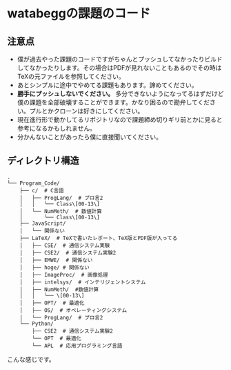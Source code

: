 # watabeggの課題のコード

## 注意点
* 僕が過去やった課題のコードですがちゃんとプッシュしてなかったりビルドしてなかったりします。その場合はPDFが見れないこともあるのでその時はTeXの元ファイルを参照してください。  
* あとシンプルに途中でやめてる課題もあります。諦めてください。  
* __勝手にプッシュしないでください。__ 多分できないようになってるはずだけど僕の課題を全部破壊することができます。かなり困るので勘弁してください。プルとかクローンは好きにしてください。  
* 現在進行形で動かしてるリポジトリなので課題締め切りギリ前とかに見ると参考になるかもしれません。
* 分かんないことがあったら僕に直接聞いてください。

## ディレクトリ構造
```
.
└── Program_Code/
    ├── c/  # C言語
    │   ├── ProgLang/  # プロ言2
    │   │   └── Class\[00-13\]
    │   └── NumMeth/  # 数値計算
    │       └── Class\[00-13\]
    ├── JavaScript/
    │   └── 関係ない
    ├── LaTeX/  # TeXで書いたレポート、TeX版とPDF版が入ってる
    │   ├── CSE/  # 通信システム実験
    │   ├── CSE2/  # 通信システム実験2
    │   ├── EMWE/  # 関係ない
    │   ├── hoge/ # 関係ない
    │   ├── ImageProc/  # 画像処理
    │   ├── intelsys/  # インテリジェントシステム
    │   ├── NumMeth/  #数値計算
    │   │   └── \[00-13\]
    │   ├── OPT/  # 最適化
    │   ├── OS/  # オペレーティングシステム
    │   └── ProgLang/  # プロ言2
    └── Python/
        ├── CSE2  # 通信システム実験2
        └── OPT  # 最適化
        └── APL  # 応用プログラミング言語
```
こんな感じです。

